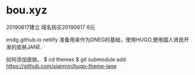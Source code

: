 # bou.xyz

20190617建立
域名购买20190617 6元


endg.github.io
netlify
准备用来作为DNEG的基础，使用HUGO,使用国人贤民开发的皮肤JANE.

如何添加皮肤。
$ cd themes
$ git submodule add https://github.com/xianmin/hugo-theme-jane
